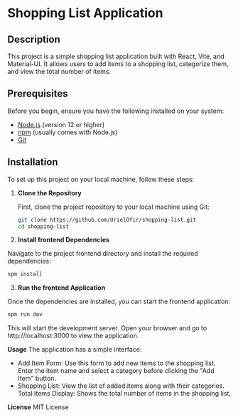 # Shopping List Application

## Description

This project is a simple shopping list application built with React, Vite, and Material-UI. It allows users to add items to a shopping list, categorize them, and view the total number of items.

## Prerequisites

Before you begin, ensure you have the following installed on your system:

- [Node.js](https://nodejs.org/en/) (version 12 or higher)
- [npm](https://www.npmjs.com/) (usually comes with Node.js)
- [Git](https://git-scm.com/)

## Installation

To set up this project on your local machine, follow these steps:

1. **Clone the Repository**

   First, clone the project repository to your local machine using Git:

   ```bash
   git clone https://github.com/UrielOfir/shopping-list.git
   cd shopping-list
   ```

2. **Install frontend Dependencies**

Navigate to the project frontend directory and install the required dependencies:

```bash
npm install
```

3. **Run the frontend Application**

Once the dependencies are installed, you can start the frontend application:

```bash
npm run dev
```

This will start the development server. Open your browser and go to http://localhost:3000 to view the application.

**Usage**
The application has a simple interface:

- Add Item Form: Use this form to add new items to the shopping list. Enter the item name and select a category before clicking the "Add Item" button.
- Shopping List: View the list of added items along with their categories.
Total Items Display: Shows the total number of items in the shopping list.

**License**
MIT License
